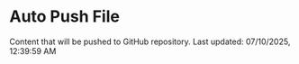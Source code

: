 # Auto Push File

Content that will be pushed to GitHub repository.
Last updated: 07/10/2025, 12:39:59 AM